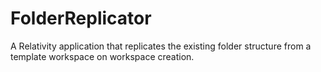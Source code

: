 # FolderReplicator
A Relativity application that replicates the existing folder structure from a template workspace on workspace creation.
